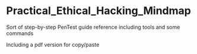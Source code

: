 # Practical_Ethical_Hacking_Mindmap

Sort of step-by-step PenTest guide reference including tools and some commands

Including a pdf version for copy/paste

